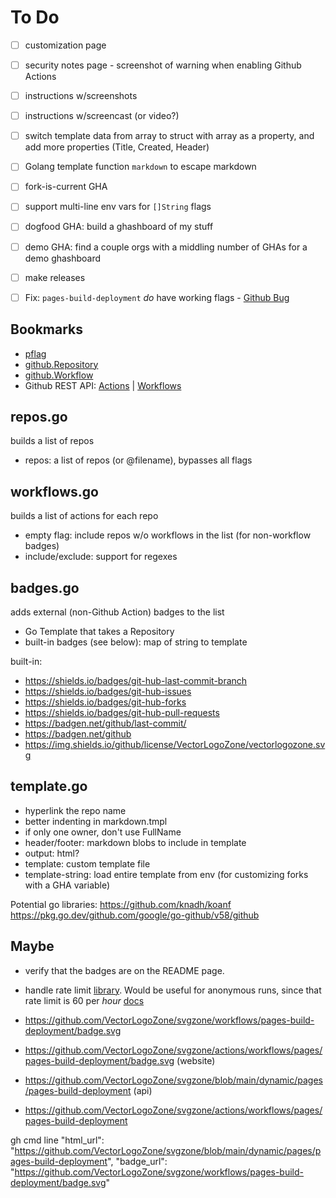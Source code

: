 # To Do

- [ ] customization page
- [ ] security notes page
      - screenshot of warning when enabling Github Actions
- [ ] instructions w/screenshots
- [ ] instructions w/screencast (or video?)

- [ ] switch template data from array to struct with array as a property, and add more properties (Title, Created, Header)
- [ ] Golang template function `markdown` to escape markdown
- [ ] fork-is-current GHA
- [ ] support multi-line env vars for `[]String` flags

- [ ] dogfood GHA: build a ghashboard of my stuff
- [ ] demo GHA: find a couple orgs with a middling number of GHAs for a demo ghashboard
- [ ] make releases
- [ ] Fix: `pages-build-deployment` *do* have working flags - [Github Bug](https://support.github.com/ticket/personal/0/2545577)

## Bookmarks

- [pflag](https://pkg.go.dev/github.com/spf13/pflag)
- [github.Repository](https://pkg.go.dev/github.com/google/go-github/v58@v58.0.0/github#Repository)
- [github.Workflow](https://pkg.go.dev/github.com/google/go-github/v58@v58.0.0/github#Workflow)
- Github REST API:
  [Actions](https://docs.github.com/en/rest/actions?apiVersion=2022-11-28)
  | [Workflows](https://docs.github.com/en/rest/actions/workflows?apiVersion=2022-11-28)

## repos.go

builds a list of repos

 * repos: a list of repos (or @filename), bypasses all flags

## workflows.go

builds a list of actions for each repo

 * empty flag: include repos w/o workflows in the list (for non-workflow badges)
 * include/exclude: support for regexes

## badges.go

adds external (non-Github Action) badges to the list
 * Go Template that takes a Repository
 * built-in badges (see below): map of string to template

built-in:
 * https://shields.io/badges/git-hub-last-commit-branch
 * https://shields.io/badges/git-hub-issues
 * https://shields.io/badges/git-hub-forks
 * https://shields.io/badges/git-hub-pull-requests
 * https://badgen.net/github/last-commit/
 * https://badgen.net/github
 * https://img.shields.io/github/license/VectorLogoZone/vectorlogozone.svg

## template.go

 * hyperlink the repo name
 * better indenting in markdown.tmpl
 * if only one owner, don't use FullName
 * header/footer: markdown blobs to include in template
 * output: html?
 * template: custom template file
 * template-string: load entire template from env (for customizing forks with a GHA variable)

Potential go libraries:
https://github.com/knadh/koanf
https://pkg.go.dev/github.com/google/go-github/v58/github

## Maybe

 * verify that the badges are on the README page.
 * handle rate limit [library](https://github.com/gofri/go-github-ratelimit).  Would be useful for anonymous runs, since that rate limit is 60 per *hour* [docs](https://docs.github.com/en/rest/using-the-rest-api/rate-limits-for-the-rest-api?apiVersion=2022-11-28)

 * https://github.com/VectorLogoZone/svgzone/workflows/pages-build-deployment/badge.svg
 * https://github.com/VectorLogoZone/svgzone/actions/workflows/pages/pages-build-deployment/badge.svg (website)

 * https://github.com/VectorLogoZone/svgzone/blob/main/dynamic/pages/pages-build-deployment (api)
 * https://github.com/VectorLogoZone/svgzone/actions/workflows/pages/pages-build-deployment

 gh cmd line
       "html_url": "https://github.com/VectorLogoZone/svgzone/blob/main/dynamic/pages/pages-build-deployment",
      "badge_url": "https://github.com/VectorLogoZone/svgzone/workflows/pages-build-deployment/badge.svg"
